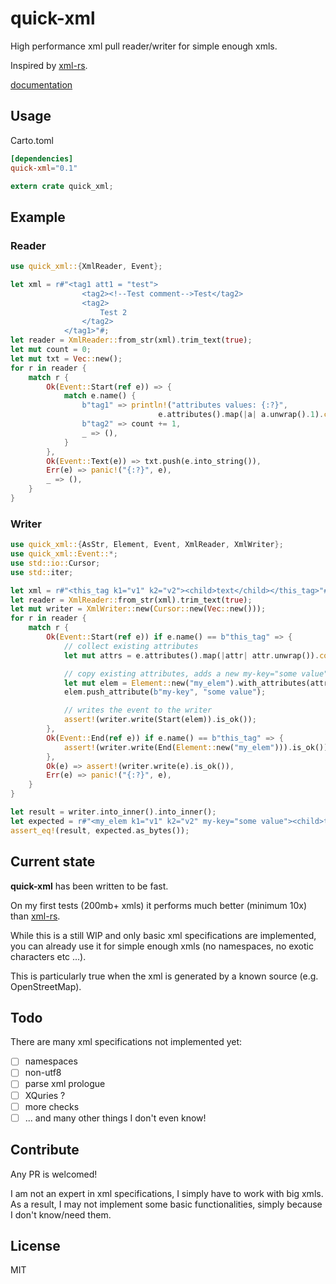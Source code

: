 # quick-xml

High performance xml pull reader/writer for simple enough xmls.

Inspired by [xml-rs](https://github.com/netvl/xml-rs).

[documentation](http://tafia.github.io/quick-xml/quick_xml/index.html)

## Usage

Carto.toml
```toml
[dependencies]
quick-xml="0.1"
```

``` rust
extern crate quick_xml;
```

## Example

### Reader

```rust
use quick_xml::{XmlReader, Event};

let xml = r#"<tag1 att1 = "test">
                <tag2><!--Test comment-->Test</tag2>
                <tag2>
                    Test 2
                </tag2>
            </tag1>"#;
let reader = XmlReader::from_str(xml).trim_text(true);
let mut count = 0;
let mut txt = Vec::new();
for r in reader {
    match r {
        Ok(Event::Start(ref e)) => {
            match e.name() {
                b"tag1" => println!("attributes values: {:?}", 
                                 e.attributes().map(|a| a.unwrap().1).collect::<Vec<_>>()),
                b"tag2" => count += 1,
                _ => (),
            }
        },
        Ok(Event::Text(e)) => txt.push(e.into_string()),
        Err(e) => panic!("{:?}", e),
        _ => (),
    }
}
```

### Writer

```rust
use quick_xml::{AsStr, Element, Event, XmlReader, XmlWriter};
use quick_xml::Event::*;
use std::io::Cursor;
use std::iter;

let xml = r#"<this_tag k1="v1" k2="v2"><child>text</child></this_tag>"#;
let reader = XmlReader::from_str(xml).trim_text(true);
let mut writer = XmlWriter::new(Cursor::new(Vec::new()));
for r in reader {
    match r {
        Ok(Event::Start(ref e)) if e.name() == b"this_tag" => {
            // collect existing attributes
            let mut attrs = e.attributes().map(|attr| attr.unwrap()).collect::<Vec<_>>();

            // copy existing attributes, adds a new my-key="some value" attribute
            let mut elem = Element::new("my_elem").with_attributes(attrs);
            elem.push_attribute(b"my-key", "some value");

            // writes the event to the writer
            assert!(writer.write(Start(elem)).is_ok());
        },
        Ok(Event::End(ref e)) if e.name() == b"this_tag" => {
            assert!(writer.write(End(Element::new("my_elem"))).is_ok());
        },
        Ok(e) => assert!(writer.write(e).is_ok()),
        Err(e) => panic!("{:?}", e),
    }
}

let result = writer.into_inner().into_inner();
let expected = r#"<my_elem k1="v1" k2="v2" my-key="some value"><child>text</child></my_elem>"#;
assert_eq!(result, expected.as_bytes());
```

## Current state

**quick-xml** has been written to be fast.

On my first tests (200mb+ xmls) it performs much better (minimum 10x)
 than [xml-rs](https://github.com/netvl/xml-rs).

While this is a still WIP and only basic xml specifications are implemented, 
you can already use it for simple enough xmls (no namespaces, no exotic 
characters etc ...).

This is particularly true when the xml is generated by a known source (e.g. OpenStreetMap).

## Todo

There are many xml specifications not implemented yet:
- [ ] namespaces
- [ ] non-utf8
- [ ] parse xml prologue
- [ ] XQuries ?
- [ ] more checks
- [ ] ... and many other things I don't even know!

## Contribute

Any PR is welcomed!

I am not an expert in xml specifications, I simply have to work with big xmls. As a result, 
I may not implement some basic functionalities, simply because I don't know/need them.

## License

MIT
